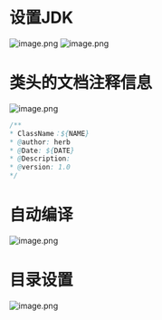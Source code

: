 # 设置JDK
![image.png](../../images/2023/1696593664740-64a07658-2ec3-4d6f-9d89-b65aded54c4c.png)
![image.png](../../images/2023/1696593751067-7732fa3d-44b7-45f0-918f-af61e7016b44.png)
# 类头的文档注释信息
![image.png](../../images/2023/1696593448747-332aaec0-499d-4b16-82db-49d54da2082b.png)
```java
/**
* ClassName：${NAME}
* @author: herb
* @Date: ${DATE}
* @Description:
* @version: 1.0
*/
```
# 自动编译
![image.png](../../images/2023/1696593629063-4bec0b61-cea4-4b12-bf4b-c959e1352d50.png)
# 目录设置
![image.png](../../images/2023/1696593868469-c2807129-12a4-4f1c-b63e-7a2e6c1614ea.png)

